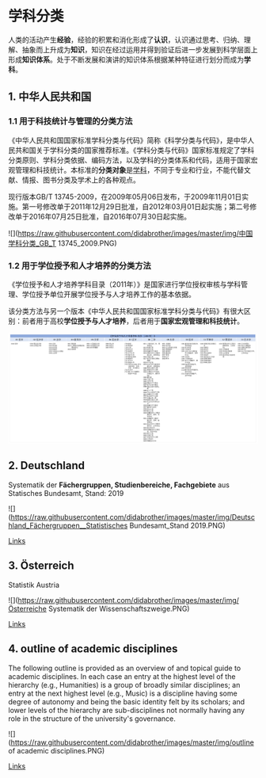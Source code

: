 # 学科分类

人类的活动产生**经验**，经验的积累和消化形成了**认识**，认识通过思考、归纳、理解、抽象而上升成为**知识**，知识在经过运用并得到验证后进一步发展到科学层面上形成**知识体系**。处于不断发展和演讲的知识体系根据某种特征进行划分而成为**学科**。



## 1. 中华人民共和国

### 1.1 用于科技统计与管理的分类方法

《中华人民共和国国家标准学科分类与代码》简称《科学分类与代码》，是中华人民共和国关于学科分类的国家推荐标准。《学科分类与代码》国家标准规定了学科分类原则、学科分类依据、编码方法，以及学科的分类体系和代码，适用于国家宏观管理和科技统计。本标准的**分类对象**是<u>学科</u>，不同于专业和行业，不能代替文献、情报、图书分类及学术上的各种观点。



现行版本GB/T 13745-2009，在2009年05月06日发布，于2009年11月01日实施。第一号修改单于2011年12月29日批准，自2012年03月01日起实施；第二号修改单于2016年07月25日批准，自2016年07月30日起实施。

![](https://raw.githubusercontent.com/didabrother/images/master/img/中国学科分类_GB_T 13745_2009.PNG)

### 1.2 用于学位授予和人才培养的分类方法

《学位授予和人才培养学科目录（2011年）》是国家进行学位授权审核与学科管理、学位授予单位开展学位授予与人才培养工作的基本依据。

该分类方法与另一个版本《中华人民共和国国家标准学科分类与代码》有很大区别：前者用于高校**学位授予与人才培养**，后者用于**国家宏观管理和科技统计**。

![](https://raw.githubusercontent.com/didabrother/images/master/img/科学分类_学位授予管理目录_2011.PNG)



## 2. Deutschland

Systematik der **Fächergruppen, Studienbereiche, Fachgebiete** aus Statisches Bundesamt, Stand: 2019

![](https://raw.githubusercontent.com/didabrother/images/master/img/Deutschland_Fächergruppen__Statistisches Bundesamt_Stand 2019.PNG)

[Links](https://www.destatis.de/DE/Methoden/Klassifikationen/Bildung/personal-stellenstatistik.pdf;jsessionid=098C924EC753DEBDACDA779106945CD6.internet8742?__blob=publicationFile)

## 3. Österreich

Statistik Austria

![](https://raw.githubusercontent.com/didabrother/images/master/img/Österreiche Systematik der Wissenschaftszweige.PNG)

[Links](https://forschung.univie.ac.at/fileadmin/user_upload/d_forschungsservice/Formulare_Info_Stipendien/wiss-disz-201507.pdf)

## 4. outline of academic disciplines

The following outline is provided as an overview of and topical guide to academic disciplines. In each case an entry at the highest level of the hierarchy (e.g., Humanities) is a group of broadly similar disciplines; an entry at the next highest level (e.g., Music) is a discipline having some degree of autonomy and being the basic identity felt by its scholars; and lower levels of the hierarchy are sub-disciplines not normally having any role in the structure of the university's governance.

![](https://raw.githubusercontent.com/didabrother/images/master/img/outline of academic disciplines.PNG)

[Links](https://en.wikipedia.org/wiki/Outline_of_academic_disciplines)